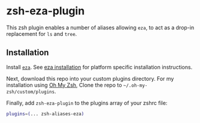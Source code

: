 # zsh-eza-plugin

This zsh plugin enables a number of aliases allowing `eza`, to act as a drop-in
replacement for `ls` and `tree`.

## Installation

Install [`eza`](https://the.eza.website). See
[eza installation](https://the.eza.website/#installation) for platform specific
installation instructions.

Next, download this repo into your custom plugins directory. For my installation
using [Oh My Zsh](https://ohmyz.sh/), Clone the repo to
`~/.oh-my-zsh/custom/plugins`.

Finally, add `zsh-eza-plugin` to the plugins array of your zshrc file:

```sh
plugins=(... zsh-aliases-eza)
```
